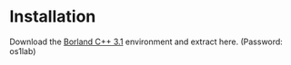 # Installation
Download the [Borland C++ 3.1](http://os.etf.rs/OS1/vezbe/lab/bc31.zip) environment and extract here. (Password: os1lab)
